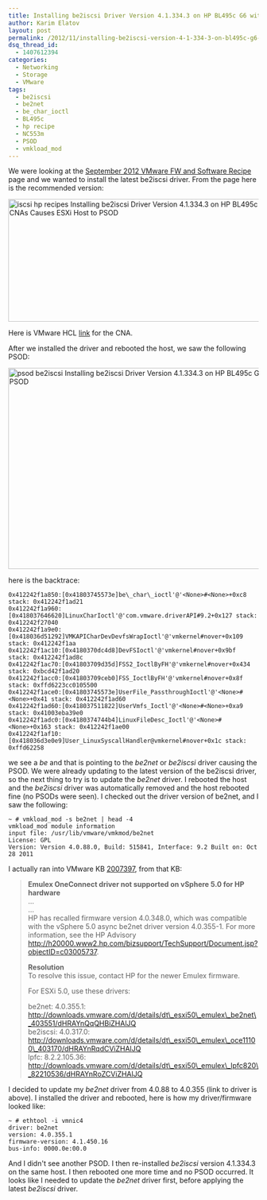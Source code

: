```yaml
---
title: Installing be2iscsi Driver Version 4.1.334.3 on HP BL495c G6 with NC553m CNAs Causes ESXi Host to PSOD
author: Karim Elatov
layout: post
permalink: /2012/11/installing-be2iscsi-version-4-1-334-3-on-bl495c-g6-for-nc553m-cnas-causes-esxi-host-to-psod/
dsq_thread_id:
  - 1407612394
categories:
  - Networking
  - Storage
  - VMware
tags:
  - be2iscsi
  - be2net
  - be_char_ioctl
  - BL495c
  - hp recipe
  - NC553m
  - PSOD
  - vmkload_mod
---
```

We were looking at the <a href="http://vibsdepot.hp.com/hpq/recipes/September2012VMwareRecipe2.0.pdf" onclick="javascript:_gaq.push(['_trackEvent','download','http://vibsdepot.hp.com/hpq/recipes/September2012VMwareRecipe2.0.pdf']);">September 2012 VMware FW and Software Recipe</a> page and we wanted to install the latest be2iscsi driver. From the page here is the recommended version:

<a href="http://virtuallyhyper.com/wp-content/uploads/2012/11/iscsi_hp_recipes.png" onclick="javascript:_gaq.push(['_trackEvent','outbound-article','http://virtuallyhyper.com/wp-content/uploads/2012/11/iscsi_hp_recipes.png']);"><img src="http://virtuallyhyper.com/wp-content/uploads/2012/11/iscsi_hp_recipes.png" alt="iscsi hp recipes Installing be2iscsi Driver Version 4.1.334.3 on HP BL495c G6 with NC553m CNAs Causes ESXi Host to PSOD" title="iscsi_hp_recipes" width="650" height="247" class="alignnone size-full wp-image-4747" /></a>

Here is VMware HCL <a href="http://www.vmware.com/resources/compatibility/detail.php?deviceCategory=io&#038;productid=19645&#038;deviceCategory=io&#038;keyword=nc553m&#038;page=1&#038;display_interval=10&#038;sortColumn=Partner&#038;sortOrder=Asc" onclick="javascript:_gaq.push(['_trackEvent','outbound-article','http://www.vmware.com/resources/compatibility/detail.php?deviceCategory=io&productid=19645&deviceCategory=io&keyword=nc553m&page=1&display_interval=10&sortColumn=Partner&sortOrder=Asc']);">link</a> for the CNA. 

After we installed the driver and rebooted the host, we saw the following PSOD:

<a href="http://virtuallyhyper.com/wp-content/uploads/2012/11/psod_be2iscsi.png" onclick="javascript:_gaq.push(['_trackEvent','outbound-article','http://virtuallyhyper.com/wp-content/uploads/2012/11/psod_be2iscsi.png']);"><img src="http://virtuallyhyper.com/wp-content/uploads/2012/11/psod_be2iscsi.png" alt="psod be2iscsi Installing be2iscsi Driver Version 4.1.334.3 on HP BL495c G6 with NC553m CNAs Causes ESXi Host to PSOD" title="psod_be2iscsi" width="791" height="405" class="alignnone size-full wp-image-4740" /></a>

here is the backtrace:

	  
	0x412242f1a850:[0x41803745573e]be\_char\_ioctl'@'<None>#<None>+0xc8 stack: 0x412242f1ad21  
	0x412242f1a960:[0x418037646620]LinuxCharIoctl'@'com.vmware.driverAPI#9.2+0x127 stack: 0x412242f27040  
	0x412242f1a9e0:[0x418036d51292]VMKAPICharDevDevfsWrapIoctl'@'vmkernel#nover+0x109 stack: 0x412242f1aa  
	0x412242f1ac10:[0x4180370dc4d8]DevFSIoctl'@'vmkernel#nover+0x9bf stack: 0x412242f1ad8c  
	0x412242f1ac70:[0x41803709d35d]FSS2_IoctlByFH'@'vmkernel#nover+0x434 stack: 0xbcd42f1ad20  
	0x412242f1acc0:[0x41803709ceb0]FSS_IoctlByFH'@'vmkernel#nover+0x8f stack: 0xffd6223cc0105500  
	0x412242f1ace0:[0x41803745573e]UserFile_PassthroughIoctl'@'<None>#<None>+0x41 stack: 0x412242f1ad60  
	0x412242f1ad60:[0x418037511822]UserVmfs_Ioctl'@'<None>#<None>+0xa9 stack: 0x41003eba39e0  
	0x412242f1adc0:[0x4180374744b4]LinuxFileDesc_Ioctl'@'<None>#<None>+0x163 stack: 0x412242f1ae00  
	0x412242f1af10:[0x418036d3e0e9]User_LinuxSyscallHandler@vmkernel#nover+0x1c stack: 0xffd62258  
	

we see a *be* and that is pointing to the *be2net* or *be2iscsi* driver causing the PSOD. We were already updating to the latest version of the be2iscsi driver, so the next thing to try is to update the *be2net* driver. I rebooted the host and the *be2iscsi* driver was automatically removed and the host rebooted fine (no PSODs were seen). I checked out the driver version of be2net, and I saw the following:

	  
	~ # vmkload_mod -s be2net | head -4  
	vmkload_mod module information  
	input file: /usr/lib/vmware/vmkmod/be2net  
	License: GPL  
	Version: Version 4.0.88.0, Build: 515841, Interface: 9.2 Built on: Oct 28 2011  
	

I actually ran into VMware KB <a href="http://kb.vmware.com/kb/2007397" onclick="javascript:_gaq.push(['_trackEvent','outbound-article','http://kb.vmware.com/kb/2007397']);">2007397</a>, from that KB:

> **Emulex OneConnect driver not supported on vSphere 5.0 for HP hardware**  
> ...  
> ...  
> HP has recalled firmware version 4.0.348.0, which was compatible with the vSphere 5.0 async be2net driver version 4.0.355-1. For more information, see the HP Advisory http://h20000.www2.hp.com/bizsupport/TechSupport/Document.jsp?objectID=c03005737.
> 
> **Resolution**  
> To resolve this issue, contact HP for the newer Emulex firmware.
> 
> For ESXi 5.0, use these drivers:
> 
> be2net: 4.0.355.1: http://downloads.vmware.com/d/details/dt\_esxi50\_emulex\_be2net\_403551/dHRAYnQqQHBiZHAlJQ  
> be2iscsi: 4.0.317.0: http://downloads.vmware.com/d/details/dt\_esxi50\_emulex\_oce11100\_403170/dHRAYnRqdCViZHAlJQ  
> lpfc: 8.2.2.105.36: http://downloads.vmware.com/d/details/dt\_esxi50\_emulex\_lpfc820\_82210536/dHRAYnRoZCViZHAlJQ 

I decided to update my *be2net* driver from 4.0.88 to 4.0.355 (link to driver is above). I installed the driver and rebooted, here is how my driver/firmware looked like:

	  
	~ # ethtool -i vmnic4  
	driver: be2net  
	version: 4.0.355.1  
	firmware-version: 4.1.450.16  
	bus-info: 0000.0e:00.0  
	

And I didn't see another PSOD. I then re-installed *be2iscsi* version 4.1.334.3 on the same host. I then rebooted one more time and no PSOD occurred. It looks like I needed to update the *be2net* driver first, before applying the latest *be2iscsi* driver.


